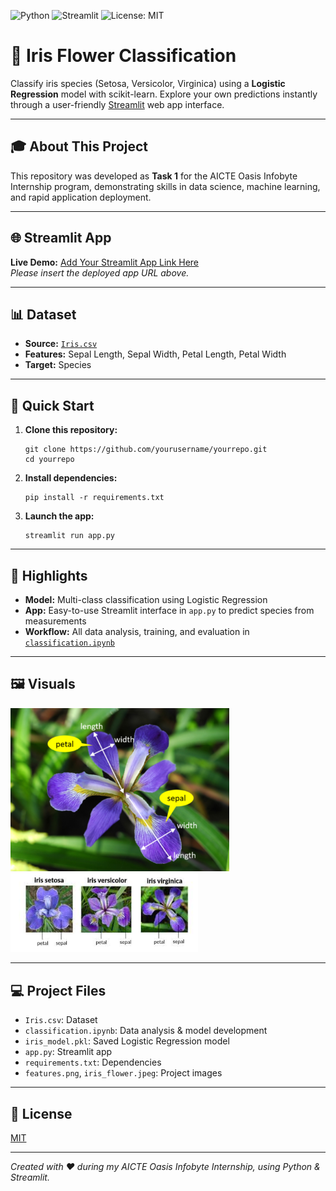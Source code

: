 <!-- Badges -->
![Python](https://img.shields.io/badge/Python-3.8%2B-blue?logo=python)
![Streamlit](https://img.shields.io/badge/Streamlit-Enabled-brightgreen?logo=streamlit)
![License: MIT](https://img.shields.io/badge/License-MIT-yellow.svg)

# 🌸 Iris Flower Classification

Classify iris species (Setosa, Versicolor, Virginica) using a **Logistic Regression** model with scikit-learn. Explore your own predictions instantly through a user-friendly [Streamlit](https://streamlit.io/) web app interface.

---

## 🎓 About This Project

This repository was developed as **Task 1** for the AICTE Oasis Infobyte Internship program, demonstrating skills in data science, machine learning, and rapid application deployment.

---

## 🌐 Streamlit App

**Live Demo:** [Add Your Streamlit App Link Here](#)  
_Please insert the deployed app URL above._

---

## 📊 Dataset

- **Source:** [`Iris.csv`](Iris.csv)
- **Features:** Sepal Length, Sepal Width, Petal Length, Petal Width
- **Target:** Species

---

## 🚀 Quick Start

1. **Clone this repository:**
    ```
    git clone https://github.com/yourusername/yourrepo.git
    cd yourrepo
    ```
2. **Install dependencies:**
    ```
    pip install -r requirements.txt
    ```
3. **Launch the app:**
    ```
    streamlit run app.py
    ```

---

## 🧠 Highlights

- **Model:** Multi-class classification using Logistic Regression
- **App:** Easy-to-use Streamlit interface in `app.py` to predict species from measurements
- **Workflow:** All data analysis, training, and evaluation in [`classification.ipynb`](classification.ipynb)

---

## 🖼️ Visuals

<img src="features.png" alt="Feature Visualization" width="350"/>
<br>
<img src="iris_flower.jpeg" alt="Iris Flower" width="300"/>

---

## 💻 Project Files

- `Iris.csv`: Dataset
- `classification.ipynb`: Data analysis & model development
- `iris_model.pkl`: Saved Logistic Regression model
- `app.py`: Streamlit app
- `requirements.txt`: Dependencies
- `features.png`, `iris_flower.jpeg`: Project images

---

## 📝 License

[MIT](LICENSE)

---

_Created with ❤️ during my AICTE Oasis Infobyte Internship, using Python & Streamlit._
